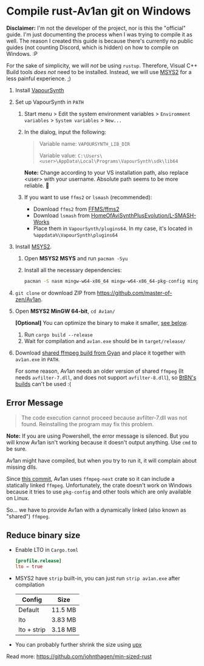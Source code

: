 # Compile rust-Av1an git on Windows

**Disclaimer:**
I'm not the developer of the project, nor is this the "official" guide.
I'm just documenting the process when I was trying to compile it as well.
The reason I created this guide is because there's currently no public guides
(not counting Discord, which is hidden) on how to compile on Windows. :P

For the sake of simplicity, we will _not_ be using `rustup`.
Therefore, Visual C++ Build tools _does not_ need to be installed.
Instead, we will use [MSYS2](https://www.msys2.org/) for a
less painful experience. ;)

1. Install [VapourSynth](https://github.com/vapoursynth/vapoursynth/releases)

2. Set up VapourSynth in `PATH`

   1. Start menu > Edit the system environment variables >
      `Enviromment variables` > `System variables` > `New...`

   2. In the dialog, input the following:

      > Variable name: `VAPOURSYNTH_LIB_DIR`
      >
      > Variable value: `C:\Users\<user>\AppData\Local\Programs\VapourSynth\sdk\lib64`

      **Note:**
      Change according to your VS installation path,
      also replace \<user\> with your username.
      Absolute path seems to be more reliable. 🤔

   3. If you want to use `ffms2` or `lsmash` (recommended):

      - Download `ffms2` from [FFMS/ffms2](https://github.com/FFMS/ffms2/releases)
      - Download `lsmash` from [HomeOfAviSynthPlusEvolution/L-SMASH-Works](https://github.com/HomeOfAviSynthPlusEvolution/L-SMASH-Works/releases/)
      - Place them in `VapourSynth/plugins64`.
        In my case, it's located in `%appdata%\VapourSynth\plugins64`

3. Install [MSYS2](https://www.msys2.org/).

   1. Open **MSYS2 MSYS** and run `pacman -Syu`
   2. Install all the necessary dependencies:

      ```bash
      pacman -S nasm mingw-w64-x86_64 mingw-w64-x86_64-pkg-config mingw-w64-x86_64-clang mingw-w64-x86_64-ffmpeg
      ```

4. `git clone` or download ZIP from <https://github.com/master-of-zen/Av1an>.

5. Open **MSYS2 MinGW 64-bit**, `cd Av1an/`

   **[Optional]** You can optimize the binary to make it smaller, [see below](#Reduce-binary-size).

   1. Run `cargo build --release`
   2. Wait for compilation and `av1an.exe` should be in `target/release/`

6. Download [shared ffmpeg build from Gyan](https://www.gyan.dev/ffmpeg/builds/packages/ffmpeg-4.3.2-full_build-shared.7z)
   and place it together with `av1an.exe` in `PATH`.

   For some reason, Av1an needs an older version of shared `ffmpeg`
   (It needs `avfilter-7.dll`, and does not support `avfilter-8.dll`),
   so [BtBN's builds](https://github.com/BtbN/FFmpeg-Builds) can't be used :(

## Error Message

> The code execution cannot proceed because avfilter-7.dll was not found.
> Reinstalling the program may fix this problem.

**Note:**
If you are using Powershell, the error message is silenced. But you will know
Av1an isn't working because it doesn't output anything. Use `cmd` to be sure.

Av1an might have compiled, but when you try to run it,
it will complain about missing dlls.

Since [this commit](https://github.com/master-of-zen/Av1an/commit/f52c82f15cfc17a5018174e1e0c8de95a49884b5),
Av1an uses `ffmpeg-next` crate so it can include a statically linked `ffmpeg`.
Unfortunately, the crate doesn't work on Windows because it tries to
use `pkg-config` and other tools which are only available on Linux.

So... we have to provide Av1an with a dynamically linked
(also known as "shared") `ffmpeg`.

## Reduce binary size

- Enable LTO in `Cargo.toml`

  ```toml
  [profile.release]
  lto = true
  ```

- MSYS2 have `strip` built-in, you can just run `strip av1an.exe` after compilation

  | Config      | Size    |
  | ----------- | ------- |
  | Default     | 11.5 MB |
  | lto         | 3.83 MB |
  | lto + strip | 3.18 MB |

- You can probably further shrink the size using [upx](https://github.com/upx/upx)

Read more: <https://github.com/johnthagen/min-sized-rust>
